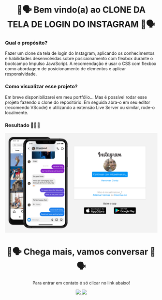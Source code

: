 <h1 align="center"> 💬🗣 Bem vindo(a) ao CLONE DA TELA DE LOGIN DO INSTAGRAM 💬🗣</h1>

### Qual o propósito?
Fazer um clone da tela de login do Instagram, aplicando os conhecimentos e habilidades desenvolvidas sobre posicionamento com flexbox durante o bootcampo Impulso JavaScript. A recomendação é usar o CSS com flexbox como abordagem de posicionamento de elementos e aplicar responsividade.

### Como visualizar esse projeto?
Em breve disponibilizarei em meu portfólio... Mas é possível rodar esse projeto fazendo o clone do repositório. Em seguida abra-o em seu editor (recomendo VScode) e utilizando a extensão Live Server ou similar, rode-o localmente.

### Resultado 🎉🎉🎉
<section class="project_image">
  <p align="center">
    <img src="./images/resultado.png" alt="Gif do projeto funcionando"/>
  </p>
</section>

<h1 align="center">💬🗣 Chega mais, vamos conversar 💬🗣</h1>

<section class="social_networks">
  <p align="center">Para entrar em contato é só clicar no link abaixo!<br></p>
  <div align="center" class="contacts" >
    <a href="https://www.linkedin.com/in/micael-maicon/" target="_blank" alt="Linkedin do autor" rel="nofollow">
    <img src="https://camo.githubusercontent.com/fcc551d4cff1847eb5a8ee518859132d52149a6db9f37833fdbea96451684bb6/68747470733a2f2f696d672e736869656c64732e696f2f62616467652f2d4c696e6b6564696e2d3143314331433f7374796c653d666f722d7468652d6261646765266c6f676f3d4c696e6b6564696e266c6f676f436f6c6f723d303046464646266c696e6b3d68747470733a2f2f7777772e6c696e6b6564696e2e636f6d2f696e2f69757269636f6465" style="max-width: 100%;">
  </a>
  <a href="https://discord.gg/QXGn6nt2" target="_blank" alt="Discord do autor" rel="nofollow">
    <img src="https://camo.githubusercontent.com/964caa47c23f903c00d8966c08f42ee934635bae58d018b5e69b9d08f5e41d42/68747470733a2f2f696d672e736869656c64732e696f2f62616467652f2d446973636f72642d3143314331433f7374796c653d666f722d7468652d6261646765266c6f676f3d446973636f7264266c6f676f436f6c6f723d303046464646266c696e6b3d68747470733a2f2f646973636f72642e67672f516576444a71437a6159" style="max-width: 100%;">
  </a>
  </div>  
<section>